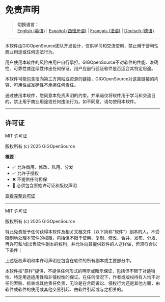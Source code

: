 # 免责声明

> **切换语言**：  
> [English (英语)](../README.md) |
> [Español (西班牙语)](README-es.md) |
> [Français (法语)](README-fr.md) |
> [Deutsch (德语)](README-de.md)

---

本软件由GIGOpenSource团队开发设计，仅供学习和交流使用，禁止用于营利性商业用途或任何违法行为。

用户使用本软件的风险由用户自行承担。GIGOpenSource不对软件的性能、准确性、可靠性或连续性作出任何保证。用户应自行验证软件是否适合其特定用途。

本软件可能包含指向第三方网站或资源的链接，GIGOpenSource对这些链接的内容、可用性或准确性不承担任何责任。

通过使用本软件，您同意本免责声明的约束，并承诺仅将软件用于学习和交流目的，禁止用于商业用途或任何违法行为。如不同意，请勿使用本软件。

---

## 许可证

MIT 许可证

版权所有 (c) 2025 GIGOpenSource

**概要**：
- ✅ 允许商用、修改、私用、分发
- ✅ 允许子授权
- ❌ 不提供任何担保
- 📝 必须包含原始许可证和版权声明

[查看完整许可证](../LICENSES/LICENSE-ZH)

---

MIT 许可证

版权所有 (c) 2025 GIGOpenSource

特此免费授予任何获得本软件及相关文档文件（以下简称"软件"）副本的人，不受限制地处理本软件的权限，包括但不限于使用、复制、修改、合并、发布、分发、再许可和/或出售软件副本的权利，并允许向其提供软件的人这样做，但须符合以下条件：

上述版权声明和本许可声明应包含在软件的所有副本或主要部分中。

本软件按"原样"提供，不提供任何形式的明示或暗示保证，包括但不限于对适销性、特定用途适用性和非侵权性的保证。在任何情况下，作者或版权持有人均不对任何索赔、损害或其他责任负责，无论是在合同诉讼、侵权行为还是其他方面，由软件或软件的使用或其他交易引起、由软件引起或与之相关的。

---